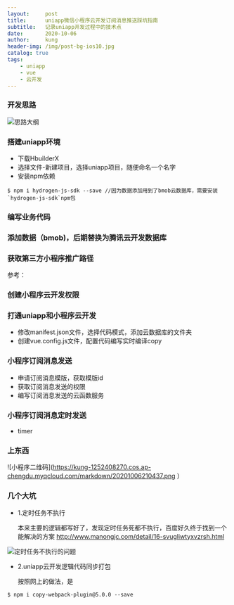 ```yaml
---
layout:     post
title:      uniapp微信小程序云开发订阅消息推送踩坑指南
subtitle:   记录uniapp开发过程中的技术点
date:       2020-10-06
author:     kung
header-img: /img/post-bg-ios10.jpg
catalog: true
tags:
    - uniapp
    - vue
    - 云开发
---
```


### 开发思路

![思路大纲](
https://kung-1252408270.cos.ap-chengdu.myqcloud.com/markdown/20201006204753.png)

### 搭建uniapp环境
- 下载HbuilderX
- 选择文件-新建项目，选择uniapp项目，随便命名一个名字
- 安装npm依赖

```
$ npm i hydrogen-js-sdk --save //因为数据添加用到了bmob云数据库，需要安装`hydrogen-js-sdk`npm包
```

### 编写业务代码

### 添加数据（bmob)，后期替换为腾讯云开发数据库

### 获取第三方小程序推广路径
参考：

### 创建小程序云开发权限

### 打通uniapp和小程序云开发
- 修改manifest.json文件，选择代码模式，添加云数据库的文件夹
- 创建vue.config.js文件，配置代码编写实时编译copy

### 小程序订阅消息发送

- 申请订阅消息模版，获取模版id
- 获取订阅消息发送的权限
- 编写订阅消息发送的云函数服务

### 小程序订阅消息定时发送
- timer

### 上东西

![小程序二维码](https://kung-1252408270.cos.ap-chengdu.myqcloud.com/markdown/20201006210437.png
）

### 几个大坑

- 1.定时任务不执行
 
    本来主要的逻辑都写好了，发现定时任务死都不执行，百度好久终于找到一个能解决的方案 http://www.manongjc.com/detail/16-svugliwtyxvzrsh.html

![定时任务不执行的问题](https://kung-1252408270.cos.ap-chengdu.myqcloud.com/markdown/20201006202812.png)

- 2.uniapp云开发逻辑代码同步打包

    按照网上的做法，是
```
$ npm i copy-webpack-plugin@5.0.0 --save
```






